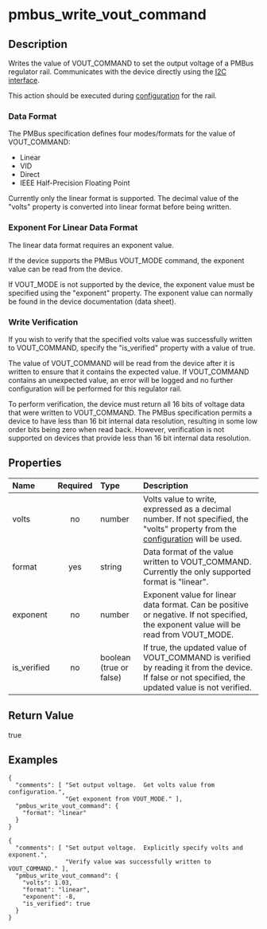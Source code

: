 # pmbus_write_vout_command

## Description

Writes the value of VOUT_COMMAND to set the output voltage of a PMBus regulator
rail. Communicates with the device directly using the
[I2C interface](i2c_interface.md).

This action should be executed during [configuration](configuration.md) for the
rail.

### Data Format

The PMBus specification defines four modes/formats for the value of
VOUT_COMMAND:

- Linear
- VID
- Direct
- IEEE Half-Precision Floating Point

Currently only the linear format is supported. The decimal value of the "volts"
property is converted into linear format before being written.

### Exponent For Linear Data Format

The linear data format requires an exponent value.

If the device supports the PMBus VOUT_MODE command, the exponent value can be
read from the device.

If VOUT_MODE is not supported by the device, the exponent value must be
specified using the "exponent" property. The exponent value can normally be
found in the device documentation (data sheet).

### Write Verification

If you wish to verify that the specified volts value was successfully written to
VOUT_COMMAND, specify the "is_verified" property with a value of true.

The value of VOUT_COMMAND will be read from the device after it is written to
ensure that it contains the expected value. If VOUT_COMMAND contains an
unexpected value, an error will be logged and no further configuration will be
performed for this regulator rail.

To perform verification, the device must return all 16 bits of voltage data that
were written to VOUT_COMMAND. The PMBus specification permits a device to have
less than 16 bit internal data resolution, resulting in some low order bits
being zero when read back. However, verification is not supported on devices
that provide less than 16 bit internal data resolution.

## Properties

| Name        | Required | Type                    | Description                                                                                                                                          |
| :---------- | :------: | :---------------------- | :--------------------------------------------------------------------------------------------------------------------------------------------------- |
| volts       |    no    | number                  | Volts value to write, expressed as a decimal number. If not specified, the "volts" property from the [configuration](configuration.md) will be used. |
| format      |   yes    | string                  | Data format of the value written to VOUT_COMMAND. Currently the only supported format is "linear".                                                   |
| exponent    |    no    | number                  | Exponent value for linear data format. Can be positive or negative. If not specified, the exponent value will be read from VOUT_MODE.                |
| is_verified |    no    | boolean (true or false) | If true, the updated value of VOUT_COMMAND is verified by reading it from the device. If false or not specified, the updated value is not verified.  |

## Return Value

true

## Examples

```
{
  "comments": [ "Set output voltage.  Get volts value from configuration.",
                "Get exponent from VOUT_MODE." ],
  "pmbus_write_vout_command": {
    "format": "linear"
  }
}

{
  "comments": [ "Set output voltage.  Explicitly specify volts and exponent.",
                "Verify value was successfully written to VOUT_COMMAND." ],
  "pmbus_write_vout_command": {
    "volts": 1.03,
    "format": "linear",
    "exponent": -8,
    "is_verified": true
  }
}
```

